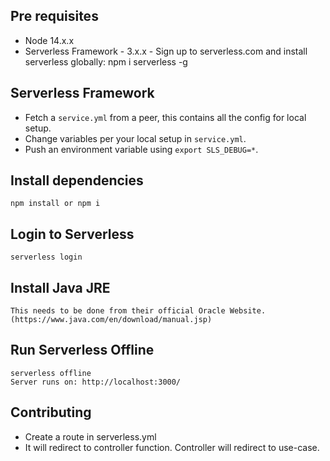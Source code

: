 ## Pre requisites

- Node 14.x.x
- Serverless Framework - 3.x.x - Sign up to serverless.com and install serverless globally: npm i serverless -g

## Serverless Framework

- Fetch a `service.yml` from a peer, this contains all the config for local setup.
- Change variables per your local setup in `service.yml`.
- Push an environment variable using `export SLS_DEBUG=*`.

## Install dependencies

```
npm install or npm i
```

## Login to Serverless

```
serverless login

```

## Install Java JRE

```
This needs to be done from their official Oracle Website. (https://www.java.com/en/download/manual.jsp)

```

## Run Serverless Offline

```
serverless offline
Server runs on: http://localhost:3000/

```

## Contributing

- Create a route in serverless.yml
- It will redirect to controller function. Controller will redirect to use-case.
